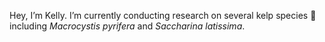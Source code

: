 Hey, I’m Kelly. I’m currently conducting research on several kelp species 🌿 including _Macrocystis pyrifera_ and _Saccharina latissima_.

<!---
kellywithsword/kellywithsword is a ✨ special ✨ repository because its `README.md` (this file) appears on your GitHub profile.
You can click the Preview link to take a look at your changes.
--->
